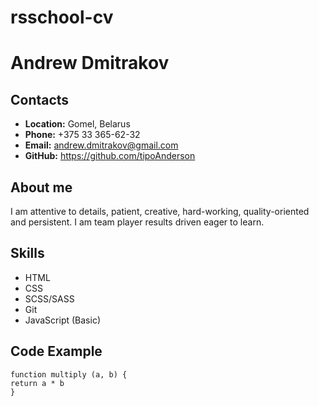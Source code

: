 # **rsschool-cv**
# **Andrew Dmitrakov**
## Contacts
* **Location:** Gomel, Belarus
* **Phone:** +375 33 365-62-32
* **Email:** andrew.dmitrakov@gmail.com
* **GitHub:** https://github.com/tipoAnderson
## About me
I am attentive to details, patient, creative, hard-working, quality-oriented and persistent. I am team player results driven eager to learn.
## Skills
* HTML
* CSS
* SCSS/SASS
* Git
* JavaScript (Basic)
## Code Example
```
function multiply (a, b) {
return a * b
}
```